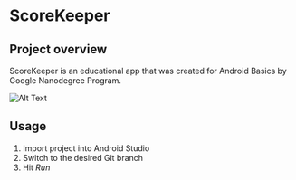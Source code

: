 # ScoreKeeper


## Project overview

ScoreKeeper is an educational app that was created for Android Basics by Google Nanodegree Program.  




![Alt Text](https://thumbs.gfycat.com/BelovedEasygoingGaur-size_restricted.gif)  




Usage
-----

1. Import project into Android Studio
2. Switch to the desired Git branch
3. Hit *Run*


